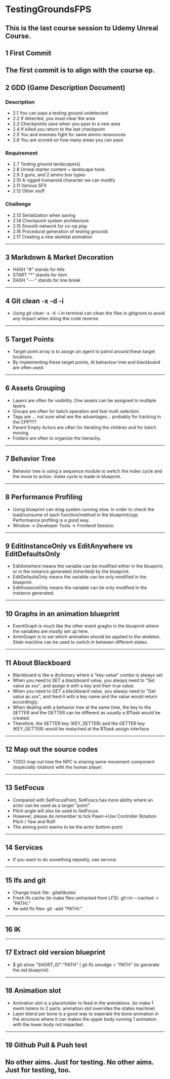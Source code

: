 # TestingGroundsFPS

This is the last course session to Udemy Unreal Course.
---

## 1 First Commit ##

The first commit is to align with the course ep.
---

## 2 GDD (Game Description Document) ##
### Description
* 2.1 You can pass a testing ground undetected
* 2.2 If detected, you must clear the area
* 2.3 Checkpoints save when you pass to a new area
* 2.4 If killed you return to the last checkpoint
* 2.5 You and enemies fight for same ammo reosources
* 2.6 You are scored on how many areas you can pass
### Requirement
* 2.7 Testing ground landscape(s)
* 2.8 Unreal starter content + landscape tools
* 2.9 2 guns, and 2 ammo box types
* 2.10 A rigged humanoid character we can modify
* 2.11 Various SFX
* 2.12 Other stuff
### Challenge
* 2.13 Serialization when saving
* 2.14 Checkpoint system architecture
* 2.15 Smooth network for co-op play
* 2.16 Procedural generation of testing grounds
* 2.17 Creating a new skeletal animation
---

## 3 Markdown & Market Decoration ##
* HASH "#" stands for title
* START "*" stands for item
* DASH "---" stands for line break
---

## 4 Git clean -x -d -i ##

+ Using git clean -x -d -i in terminal can clean the files in gitignore to avoid any impact when doing the code reverse.
---

## 5 Target Points ##

+ Target point array is to assign an agent to patrol around these target locations.
+ By implementing these target points, AI behaviour tree and blackboard are often used.
---

## 6 Assets Grouping ##

+ Layers are often for visibility. One assets can be assigned to multiple layers.
+ Groups are often for batch operation and fast multi selection.
+ Tags are ... not sure what are the advantages... probably for tracking in the CPP???
+ Parent Empty Actors are often for iterating the children and for batch moving.
+ Folders are often to organize the hierachy.
---

## 7 Behavior Tree ##

+ Behavior tree is using a sequence module to switch the index cycle and the move to action. Index cycle is made in blueprint.
---

## 8 Performance Profiling ##

+ Using blueprint can drag system running slow. In order to check the load/consume of each function/method in the blueprint/cpp. Performance profiling is a good way. 
+ Window -> Developer Tools -> Frontend Session.
---

## 9 EditInstanceOnly vs EditAnywhere vs EditDefaultsOnly ##

+ EditAntwhere means the variable can be modified either in the blueprint, or in the instance generated (inherited) by the blueprint.
+ EditDefaultsOnly means the variable can be only modified in the blueprint.
+ EditInstanceOnly means the variable can be only modified in the instance generated.
---

## 10 Graphs in an animation blueprint ##

+ EventGraph is much like the other event graghs in the blueprint where the variables are mostly set up here.
+ AnimGraph is to set which animation should be applied to the skeleton. State machine can be used to switch in between different states.
---

## 11 About Blackboard ##

+ Blackboard is like a dictionary where a "key-value" combo is always set.
+ When you need to SET a blackboard value, you always need to "Set value as xxx", and assign it with a key and their true value.
+ When you need to GET a blackboard value, you alwasy need to "Get value as xxx", and feed it with a key name and the value would return accordingly.
+ When dealing with a behavior tree at the same time, the key to the SETTER and the GETTER can be different as usually a BTtask would be created.
+ Therefore, the SETTER key (KEY_SETTER) and the GETTER key (KEY_GETTER) would be matached at the BTtask assign interface.
---

## 12 Map out the source codes ##

+ TODO map out how the NPC is sharing same movement component (especially rotation) with the human player.
---

## 13 SetFocus ##

+ Compared with SetFocusPoint, SetFoucs has more ability where an actor can be used as a target "point".
+ Pitch angle will also be used to SetFocus.
+ However, please do remember to tick Pawn->Use Controller Rotation Pitch / Yaw and Roll!
+ The aiming point seems to be the actor bottom point.
---

## 14 Services ##

+ If you want to do something repeatly, use service.
---

## 15 lfs and git ##

+ Change track file: .gitattibutes
+ Fresh lfs cache (to make files untracked from LFS): git rm --cached -r "PATH/."
+ Re-add lfs files: git -add "PATH/."
---

## 16 IK ##

---

## 17 Extract old version blueprint ##

+ $ git show "SHORT_ID":"PATH" | git lfs smudge > "PATH" (to generate the old blueprint)
--- 

## 18 Animation slot ##

+ Animation slot is a placeholder to feed in the animations. (to make 1 mesh listens to 2 parts: animation slot overrides the states machine)
+ Layer blend per bone is a good way to seperate the bone animation in the structure where it can makes the upper body running 1 animation with the lower body not impacted.
---

## 19 Github Pull & Push test ##

No other aims. Just for testing.
No other aims. Just for testing, too.
---







